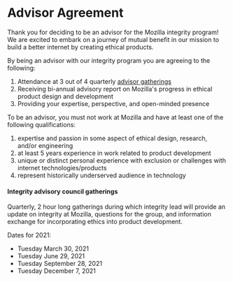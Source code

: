 # Advisor Agreement

Thank you for deciding to be an advisor for the Mozilla integrity program! We are excited to embark on a journey of mutual benefit in our mission to build a better internet by creating ethical products.

By being an advisor with our integrity program you are agreeing to the following: 
1. Attendance at 3 out of 4 quarterly [advisor gatherings](#integrity-advisory-council-gatherings)
2. Receiving bi-annual advisory report on Mozilla's progress in ethical product design and development
3. Providing your expertise, perspective, and open-minded presence 

To be an advisor, you must not work at Mozilla and have at least one of the following qualifications: 
1. expertise and passion in some aspect of ethical design, research, and/or engineering
2. at least 5 years experience in work related to product development
3. unique or distinct personal experience with exclusion or challenges with internet technologies/products
4. represent historically underserved audience in technology


#### Integrity advisory council gatherings
Quarterly, 2 hour long gatherings during which integrity lead will provide an update on integrity at Mozilla, questions for the group, and information exchange for incorporating ethics into product development. 

Dates for 2021:
* Tuesday March 30, 2021
* Tuesday June 29, 2021
* Tuesday September 28, 2021
* Tuesday December 7, 2021